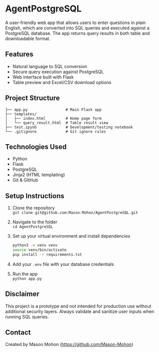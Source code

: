 # AgentPostgreSQL

A user-friendly web app that allows users to enter questions in plain English, which are converted into SQL queries and executed against a PostgreSQL database. The app returns query results in both table and downloadable format.

## Features

- Natural language to SQL conversion
- Secure query execution against PostgreSQL
- Web interface built with Flask
- Table preview and Excel/CSV download options

## Project Structure

```
├── app.py                 # Main Flask app
├── templates/
│   ├── index.html         # Home page form
│   └── query_result.html  # Table result view
├── test.ipynb             # Development/testing notebook
└── .gitignore             # Git ignore rules
```

## Technologies Used

- Python
- Flask
- PostgreSQL
- Jinja2 (HTML templating)
- Git & GitHub

## Setup Instructions

1. Clone the repository  
   `git clone git@github.com:Mason-Mohon/AgentPostgreSQL.git`

2. Navigate to the folder  
   `cd AgentPostgreSQL`

3. Set up your virtual environment and install dependencies  
   ```bash
   python3 -m venv venv
   source venv/bin/activate
   pip install -r requirements.txt
   ```

4. Add your `.env` file with your database credentials

5. Run the app  
   `python app.py`

## Disclaimer

This project is a prototype and not intended for production use without additional security layers. Always validate and sanitize user inputs when running SQL queries.

## Contact

Created by Mason Mohon (https://github.com/Mason-Mohon)
